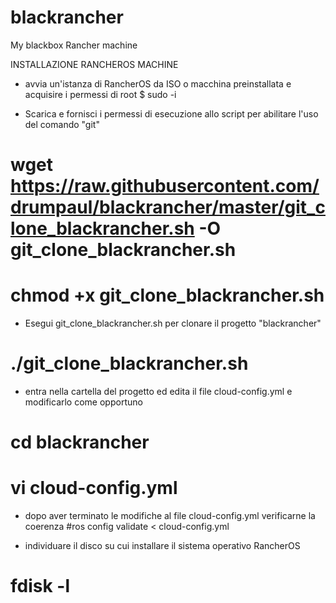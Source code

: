 # blackrancher
My blackbox Rancher machine

INSTALLAZIONE RANCHEROS MACHINE

- avvia un'istanza di RancherOS da ISO o macchina preinstallata e acquisire i permessi di root
$ sudo -i

- Scarica e fornisci i permessi di esecuzione allo script per abilitare l'uso del comando "git"
# wget https://raw.githubusercontent.com/drumpaul/blackrancher/master/git_clone_blackrancher.sh -O git_clone_blackrancher.sh
# chmod +x git_clone_blackrancher.sh

- Esegui git_clone_blackrancher.sh per clonare il progetto "blackrancher"
# ./git_clone_blackrancher.sh

- entra nella cartella del progetto ed edita il file cloud-config.yml e modificarlo come opportuno
# cd blackrancher
# vi cloud-config.yml

- dopo aver terminato le modifiche al file cloud-config.yml verificarne la coerenza
#ros config validate < cloud-config.yml

- individuare il disco su cui installare il sistema operativo RancherOS
# fdisk -l
